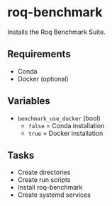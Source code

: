 # roq-benchmark

Installs the Roq Benchmark Suite.

## Requirements

* Conda
* Docker (optional)

## Variables

* `benchmark_use_docker` (bool)
  * `false` = Conda installation
  * `true` = Docker installation

## Tasks

* Create directories
* Create run scripts
* Install roq-benchmark
* Create systemd services
